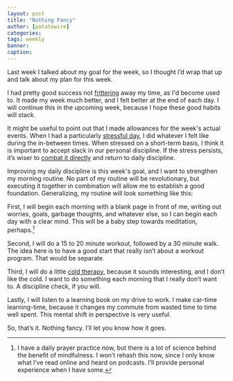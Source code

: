 ```yaml
---
layout: post
title: "Nothing Fancy"
author: [potatowire]
categories: 
tags: weekly
banner: 
caption:
---
```


Last week I talked about my goal for the week, so I thought I’d wrap that up and talk about my plan for this week.

I had pretty good success not [frittering][1] away my time, as I'd become used to. It made my week much better, and I felt better at the end of each day. I will continue this in the upcoming week, because I hope these good habits will stack.

It might be useful to point out that I made allowances for the week's actual events. When I had a particularly [stressful day][2], I did whatever I felt like during the in-between times. When stressed on a short-term basis, I think it is important to accept slack in our personal discipline. If the stress persists, it’s wiser to [combat it directly][3] and return to daily discipline. 

Improving my daily discipline is this week's goal, and I want to strengthen my morning routine. No part of my routine will be revolutionary, but executing it together in combination will allow me to establish a good foundation. Generalizing, my routine will look something like this: 

First, I will begin each morning with a blank page in front of me, writing out worries, goals, garbage thoughts, and whatever else, so I can begin each day with a clear mind. This will be a baby step towards meditation, perhaps.[^1] 

Second, I will do a 15 to 20 minute workout, followed by a 30 minute walk. The idea here is to have a good start that really isn’t about a workout program. That would be separate.

Third, I will do a little [cold therapy][4], because it sounds interesting, and I don’t like the cold. I want to do something each morning that I really don’t want to. A discipline check, if you will.

Lastly, I will listen to a learning book on my drive to work. I make car-time learning-time, because it changes my commute from wasted time to time well spent. This mental shift in perspective is very useful.

So, that’s it. Nothing fancy. I’ll let you know how it goes.



[^1]:	I have a daily prayer practice now, but there is a lot of science behind the benefit of mindfulness. I won’t rehash this now, since I only know what I’ve read online and heard on podcasts. I’ll provide personal experience when I have some.

[1]:	https://with.thegra.in/frittering
[2]:	https://with.thegra.in/like-a-boss
[3]:	https://with.thegra.in/archive?search=worry
[4]:	https://www.wimhofmethod.com
